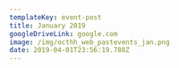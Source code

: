 ```yaml
---
templateKey: event-post
title: January 2019
googleDriveLink: google.com
image: /img/octhh_web_pastevents_jan.png
date: 2019-04-01T23:56:19.788Z
---
```


